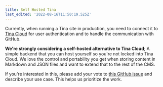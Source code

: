 ```yaml
---
title: Self Hosted Tina
last_edited: '2022-08-16T11:50:19.525Z'
---
```


Currently, when running a Tina site in production, you need to connect it to [Tina Cloud](/docs/tina-cloud/) for user authentication and to handle the communication with GitHub. 

**We're strongly considering a self-hosted alternative to Tina Cloud**;  A simple backend that you can host yourself so you're not locked into Tina Cloud. We love the control and portability you get when storing content in Markdown and JSON files and want to extend that to the rest of the CMS. 

If you're interested in this, please add your vote to [this GitHub issue](https://github.com/tinacms/tinacms/discussions/3096) and describe your use case.  This helps us prioritize the work.

